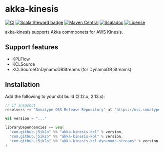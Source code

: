 # akka-kinesis

[![CI](https://github.com/j5ik2o/akka-kinesis/workflows/CI/badge.svg)](https://github.com/j5ik2o/akka-kinesis/actions?query=workflow%3ACI)
[![Scala Steward badge](https://img.shields.io/badge/Scala_Steward-helping-blue.svg?style=flat&logo=data:image/png;base64,iVBORw0KGgoAAAANSUhEUgAAAA4AAAAQCAMAAAARSr4IAAAAVFBMVEUAAACHjojlOy5NWlrKzcYRKjGFjIbp293YycuLa3pYY2LSqql4f3pCUFTgSjNodYRmcXUsPD/NTTbjRS+2jomhgnzNc223cGvZS0HaSD0XLjbaSjElhIr+AAAAAXRSTlMAQObYZgAAAHlJREFUCNdNyosOwyAIhWHAQS1Vt7a77/3fcxxdmv0xwmckutAR1nkm4ggbyEcg/wWmlGLDAA3oL50xi6fk5ffZ3E2E3QfZDCcCN2YtbEWZt+Drc6u6rlqv7Uk0LdKqqr5rk2UCRXOk0vmQKGfc94nOJyQjouF9H/wCc9gECEYfONoAAAAASUVORK5CYII=)](https://scala-steward.org)
[![Maven Central](https://maven-badges.herokuapp.com/maven-central/com.github.j5ik2o/akka-kinesis-kcl_2.13/badge.svg)](https://maven-badges.herokuapp.com/maven-central/com.github.j5ik2o/akka-kinesis-kcl_2.13)
[![Scaladoc](http://javadoc-badge.appspot.com/com.github.j5ik2o/akka-kinesis-kcl_2.13.svg?label=scaladoc)](http://javadoc-badge.appspot.com/com.github.j5ik2o/akka-kinesis-kcl_2.13/com/github/j5ik2o/ak/kcl/index.html?javadocio=true)
[![License](https://img.shields.io/badge/License-MIT-blue.svg)](https://opensource.org/licenses/MIT)

akka-kinesis supports Akka commponets for AWS Kinesis.

## Support features

- KPLFlow
- KCLSource
- KCLSourceOnDynamoDBStreams (for DynamoDB Streams)

## Installation

Add the following to your sbt build (2.12.x, 2.13.x):

```scala
// if snapshot
resolvers += "Sonatype OSS Release Repository" at "https://oss.sonatype.org/content/repositories/releases/"

val version = "..."

libraryDependencies += Seq(
  "com.github.j5ik2o" %% "akka-kinesis-kcl" % version,
  "com.github.j5ik2o" %% "akka-kinesis-kpl" % version,
  "com.github.j5ik2o" %% "akka-kinesis-kcl-dynamodb-streams" % version
)
```
